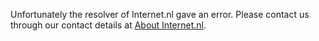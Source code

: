 Unfortunately the resolver of Internet.nl gave an error. Please contact us through our contact details at [About Internet.nl](/about).
